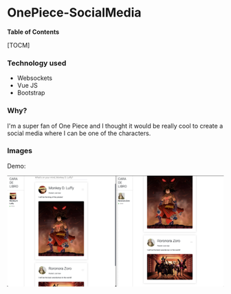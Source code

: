 # OnePiece-SocialMedia
**Table of Contents**

[TOCM]

### Technology used

- Websockets
- Vue JS
- Bootstrap

### Why?
I'm a super fan of One Piece and I thought it would be really cool to create a social media where I can be one of the characters.

### Images

Demo:

![](/demo.png)
